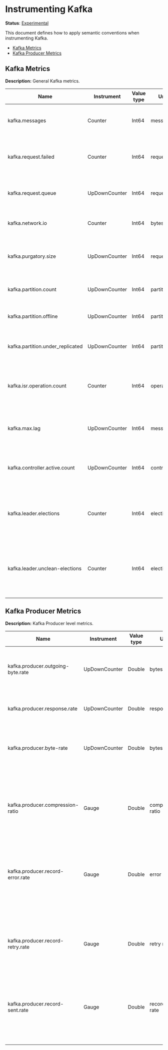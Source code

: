 # Instrumenting Kafka

**Status**: [Experimental](../../../document-status.md)

This document defines how to apply semantic conventions when instrumenting Kafka.

<!-- toc -->

- [Kafka Metrics](#kafka-metrics)
- [Kafka Producer Metrics](#kafka-producer-metrics)

<!-- tocstop -->

## Kafka Metrics

**Description:** General Kafka metrics.

| Name                                 | Instrument    | Value type | Unit   | Unit ([UCUM](../README.md#instrument-units)) | Description    | Attribute Key | Attribute Values |
| ------------------------------------ | ------------- | ---------- | ------ | -------------------------------------------- | -------------- | ------------- | ---------------- |
| kafka.messages                 | Counter       | Int64      | messages | `{messages}` | The number of messages received by the broker. | | |
| kafka.request.failed                 | Counter       | Int64      | requests | `{requests}` | The number of requests to the broker resulting in a failure. | `type`  | `produce`, `fetch` |
| kafka.request.queue                  | UpDownCounter | Int64      | requests | `{requests}` | The number of requests in the request queue. | | |
| kafka.network.io                     | Counter       | Int64      | bytes | `by` | The bytes received or sent by the broker. | `state` | `in`, `out` |
| kafka.purgatory.size                 | UpDownCounter | Int64      | requests | `{requests}` | The number of requests waiting in the purgatory.  | `type` | `produce`, `fetch` |
| kafka.partition.count                | UpDownCounter | Int64      | partitions | `{partitions}` | The number of partitions in the broker.  | | |
| kafka.partition.offline              | UpDownCounter | Int64      | partitions | `{partitions}` | The number of offline partitions. | | |
| kafka.partition.under_replicated     | UpDownCounter | Int64      | partition  | `{partitions}` | The number of under replicated partitions. | | |
| kafka.isr.operation.count            | Counter       | Int64      | operations | `{operations}` | The number of in-sync replica shrink and expand operations. | `operation` | `shrink`, `expand` |
| kafka.max.lag                        | UpDownCounter | Int64      | messages   | `{messages}`   | Max lag in messages between follower and leader replicas. | | |
| kafka.controller.active.count        | UpDownCounter | Int64      | controllers | `{controllers}` | The number of active controllers in the broker. | | |
| kafka.leader.elections               | Counter       | Int64      | elections | `{elections}` | Leader election rate (increasing values indicates broker failures). | | |
| kafka.leader.unclean-elections       | Counter       | Int64      | elections | `{elections}` | Unclean leader election rate (increasing values indicates broker failures). | | |

## Kafka Producer Metrics

**Description:** Kafka Producer level metrics.

| Name                                 | Instrument    | Value type | Unit   | Unit ([UCUM](../README.md#instrument-units)) | Description    | Attribute Key | Attribute Values |
| ------------------------------------ | ------------- | ---------- | ------ | -------------------------------------------- | -------------- | ------------- | ---------------- |
| kafka.producer.outgoing-byte.rate    | UpDownCounter | Double     | bytes | `by`| The average number of outgoing bytes sent per second to all servers. | `client-id` | `client-id` value |
| kafka.producer.response.rate         | UpDownCounter | Double     | responses | `{responses}` | The average number of responses received per second. | `client-id` | `client-id` value |
| kafka.producer.byte-rate             | UpDownCounter | Double     | bytes | `by` | The average number of bytes sent per second for a specific topic. | `client-id` | `client-id` value |
|                                      |               |            |       |      |                                                                   | `topic`     | topic name        |
| kafka.producer.compression-ratio     | Gauge         | Double     | compression ratio | `{compression}` | The average compression ratio of record batches for a specific topic. | `client-id` | `client-id` value |
|                                      |               |            |                  |                     |                                                                      | `topic`     | topic name        |
| kafka.producer.record-error.rate     | Gauge         | Double     | error rate | `{error}s` | The average per-second number of record sends that resulted in errors for a specific topic.  | `client-id` | `client-id` value |
|                                      |               |            |            |               |                                                                                              | `topic`     | topic name        |
| kafka.producer.record-retry.rate     | Gauge         | Double     | retry rate | `{retries}` | The average per-second number of retried record sends for a specific topic. | `client-id` | `client-id` value  |
|                                      |               |            |            |               |                                                                             | `topic`     | topic name         |
| kafka.producer.record-sent.rate      | Gauge         | Double     | records sent rate | `{records_sent}` | The average number of records sent per second for a specific topic.  | `client-id` | `client-id` value  |
|                                      |               |            |                   |                     |                                                                      | `topic`     | topic name         |
